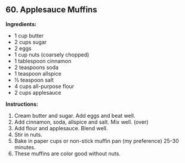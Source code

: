 ## 60. Applesauce Muffins

**Ingredients:**
- 1 cup butter
- 2 cups sugar
- 2 eggs
- 1 cup nuts (coarsely chopped)
- 1 tablespoon cinnamon
- 2 teaspoons soda
- 1 teaspoon allspice
- ½ teaspoon salt
- 4 cups all-purpose flour
- 2 cups applesauce

**Instructions:**
1. Cream butter and sugar. Add eggs and beat well.
2. Add cinnamon, soda, allspice and salt. Mix well. (over)
3. Add flour and applesauce. Blend well.
4. Stir in nuts.
5. Bake in paper cups or non-stick muffin pan (my preference) 25-30 minutes.
6. These muffins are color good without nuts.